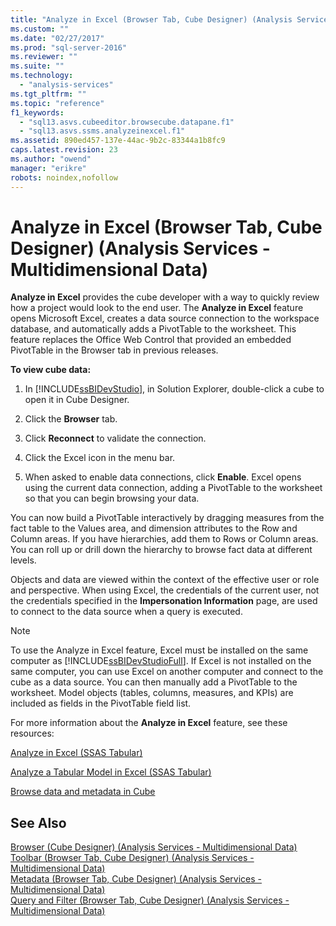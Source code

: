 ```yaml
---
title: "Analyze in Excel (Browser Tab, Cube Designer) (Analysis Services - Multidimensional Data) | Microsoft Docs"
ms.custom: ""
ms.date: "02/27/2017"
ms.prod: "sql-server-2016"
ms.reviewer: ""
ms.suite: ""
ms.technology: 
  - "analysis-services"
ms.tgt_pltfrm: ""
ms.topic: "reference"
f1_keywords: 
  - "sql13.asvs.cubeeditor.browsecube.datapane.f1"
  - "sql13.asvs.ssms.analyzeinexcel.f1"
ms.assetid: 890ed457-137e-44ac-9b2c-83344a1b8fc9
caps.latest.revision: 23
ms.author: "owend"
manager: "erikre"
robots: noindex,nofollow
---
```

# Analyze in Excel (Browser Tab, Cube Designer) (Analysis Services - Multidimensional Data)
  **Analyze in Excel** provides the cube developer with a way to quickly review how a project would look to the end user. The **Analyze in Excel** feature opens Microsoft Excel, creates a data source connection to the workspace database, and automatically adds a PivotTable to the worksheet. This feature replaces the Office Web Control that provided an embedded PivotTable in the Browser tab in previous releases.  
  
 **To view cube data:**  
  
1.  In [!INCLUDE[ssBIDevStudio](../a9notintoc/includes/ssbidevstudio-md.md)], in Solution Explorer, double-click a cube to open it in Cube Designer.  
  
2.  Click the **Browser** tab.  
  
3.  Click **Reconnect** to validate the connection.  
  
4.  Click the Excel icon in the menu bar.  
  
5.  When asked to enable data connections, click **Enable**. Excel opens using the current data connection, adding a PivotTable to the worksheet so that you can begin browsing your data.  
  
 You can now build a PivotTable interactively by dragging measures from the fact table to the Values area, and dimension attributes to the Row and Column areas. If you have hierarchies, add them to Rows or Column areas. You can roll up or drill down the hierarchy to browse fact data at different levels.  
  
 Objects and data are viewed within the context of the effective user or role and perspective. When using Excel, the credentials of the current user, not the credentials specified in the **Impersonation Information** page, are used to connect to the data source when a query is executed.  
  
> [!NOTE]  
>  To use the Analyze in Excel feature, Excel must be installed on the same computer as [!INCLUDE[ssBIDevStudioFull](../a9notintoc/includes/ssbidevstudiofull-md.md)]. If Excel is not installed on the same computer, you can use Excel on another computer and connect to the cube as a data source. You can then manually add a PivotTable to the worksheet. Model objects (tables, columns, measures, and KPIs) are included as fields in the PivotTable field list.  
  
 For more information about the **Analyze in Excel** feature, see these resources:  
  
 [Analyze in Excel &#40;SSAS Tabular&#41;](../analysis-services/tabular-models/analyze-in-excel-ssas-tabular.md)  
  
 [Analyze a Tabular Model in Excel &#40;SSAS Tabular&#41;](../analysis-services/tabular-models/analyze-a-tabular-model-in-excel-ssas-tabular.md)  
  
 [Browse data and metadata in Cube](../analysis-services/multidimensional-models/browse-data-and-metadata-in-cube.md)  
  
## See Also  
 [Browser &#40;Cube Designer&#41; &#40;Analysis Services - Multidimensional Data&#41;](../a9retired/browser-cube-designer-analysis-services-multidimensional-data.md)   
 [Toolbar &#40;Browser Tab, Cube Designer&#41; &#40;Analysis Services - Multidimensional Data&#41;](../a9retired/toolbar-browser-tab-cube-designer-analysis-services-multidimensional-data.md)   
 [Metadata &#40;Browser Tab, Cube Designer&#41; &#40;Analysis Services - Multidimensional Data&#41;](../a9retired/metadata-browser-tab-cube-designer-analysis-services-multidimensional-data.md)   
 [Query and Filter &#40;Browser Tab, Cube Designer&#41; &#40;Analysis Services - Multidimensional Data&#41;](../a9retired/f5cf0bb1-3afb-4856-a2ef-614deb4e7e49.md)  
  
  